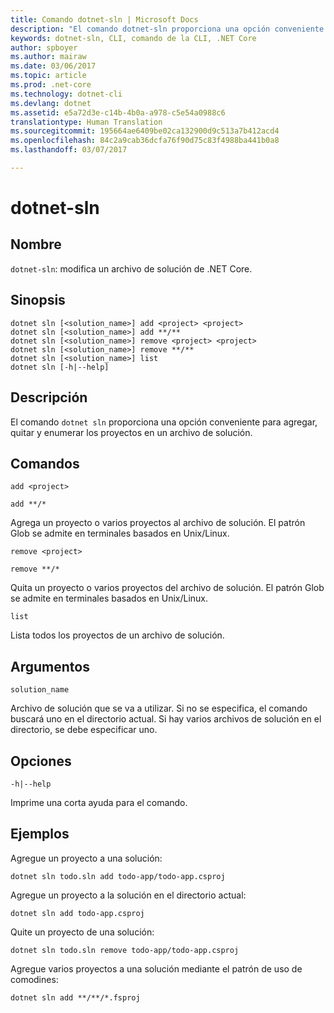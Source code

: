 ```yaml
---
title: Comando dotnet-sln | Microsoft Docs
description: "El comando dotnet-sln proporciona una opción conveniente para agregar, quitar y enumerar los proyectos en un archivo de solución."
keywords: dotnet-sln, CLI, comando de la CLI, .NET Core
author: spboyer
ms.author: mairaw
ms.date: 03/06/2017
ms.topic: article
ms.prod: .net-core
ms.technology: dotnet-cli
ms.devlang: dotnet
ms.assetid: e5a72d3e-c14b-4b0a-a978-c5e54a0988c6
translationtype: Human Translation
ms.sourcegitcommit: 195664ae6409be02ca132900d9c513a7b412acd4
ms.openlocfilehash: 84c2a9cab36dcfa76f90d75c83f4988ba441b0a8
ms.lasthandoff: 03/07/2017

---
```

# <a name="dotnet-sln"></a>dotnet-sln

## <a name="name"></a>Nombre

`dotnet-sln`: modifica un archivo de solución de .NET Core.

## <a name="synopsis"></a>Sinopsis

```
dotnet sln [<solution_name>] add <project> <project>
dotnet sln [<solution_name>] add **/**
dotnet sln [<solution_name>] remove <project> <project>
dotnet sln [<solution_name>] remove **/**
dotnet sln [<solution_name>] list
dotnet sln [-h|--help]
```

## <a name="description"></a>Descripción

El comando `dotnet sln` proporciona una opción conveniente para agregar, quitar y enumerar los proyectos en un archivo de solución.

## <a name="commands"></a>Comandos

`add <project>`

`add **/*`

Agrega un proyecto o varios proyectos al archivo de solución. El patrón Glob se admite en terminales basados en Unix/Linux.

`remove <project>`

`remove **/*`

Quita un proyecto o varios proyectos del archivo de solución. El patrón Glob se admite en terminales basados en Unix/Linux.

`list`

Lista todos los proyectos de un archivo de solución.

## <a name="arguments"></a>Argumentos

`solution_name`

Archivo de solución que se va a utilizar. Si no se especifica, el comando buscará uno en el directorio actual. Si hay varios archivos de solución en el directorio, se debe especificar uno.

## <a name="options"></a>Opciones

`-h|--help`

Imprime una corta ayuda para el comando.

## <a name="examples"></a>Ejemplos

Agregue un proyecto a una solución:

`dotnet sln todo.sln add todo-app/todo-app.csproj`

Agregue un proyecto a la solución en el directorio actual:

`dotnet sln add todo-app.csproj`

Quite un proyecto de una solución:

`dotnet sln todo.sln remove todo-app/todo-app.csproj`

Agregue varios proyectos a una solución mediante el patrón de uso de comodines:

`dotnet sln add **/**/*.fsproj`

